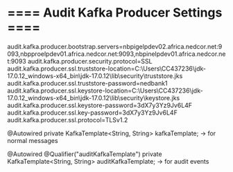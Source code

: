 # ==== Audit Kafka Producer Settings ====
audit.kafka.producer.bootstrap.servers=nbpigelpdev02.africa.nedcor.net:9093,nbpproelpdev01.africa.nedcor.net:9093,nbpinelpdev01.africa.nedcor.net:9093
audit.kafka.producer.security.protocol=SSL
audit.kafka.producer.ssl.truststore-location=C:\\Users\\CC437236\\jdk-17.0.12_windows-x64_bin\\jdk-17.0.12\\lib\\security\\truststore.jks
audit.kafka.producer.ssl.truststore-password=nedbank1
audit.kafka.producer.ssl.keystore-location=C:\\Users\\CC437236\\jdk-17.0.12_windows-x64_bin\\jdk-17.0.12\\lib\\security\\keystore.jks
audit.kafka.producer.ssl.keystore-password=3dX7y3Yz9Jv6L4F
audit.kafka.producer.ssl.key-password=3dX7y3Yz9Jv6L4F
audit.kafka.producer.ssl.protocol=TLSv1.2

@Autowired private KafkaTemplate<String, String> kafkaTemplate; → for normal messages

@Autowired @Qualifier("auditKafkaTemplate") private KafkaTemplate<String, String> auditKafkaTemplate; → for audit events

